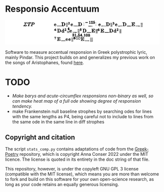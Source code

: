# Responsio Accentuum 

![](media/fourth-pythian.png)

Software to measure accentual responsion in Greek polystrophic lyric, mainly Pindar. This project builds on and generalizes my previous work on the songs of Aristophanes, found [here](https://github.com/Urdatorn/aristophanis-cantica).

# TODO 

- *Make barys and acute-circumflex responsions non-binary as well, so can make heat map of a full ode showing degree of responsion tendency.*
- make Frankenstein null baseline strophes by searching odes for lines with the same lengths as P4, being careful not to include to lines from the same ode in the same line in diff strophes

## Copyright and citation

The script `stats_comp.py` contains adaptations of code from the [Greek-Poetry](https://github.com/aconser/Greek-Poetry) repository, which is copyright Anna Conser 2022 under the MIT licence. The license is quoted in its entirety in the doc string of that file.

This repository, however, is under the copyleft GNU GPL 3 license (compatible with the MIT license), which means you are more than welcome to fork and build on this software for your own open-science research, as long as your code retains an equally generous licensing.
